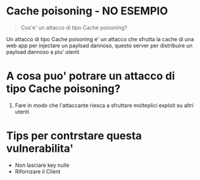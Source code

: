 # Cache poisoning - NO ESEMPIO

> Cos'e' un attacco di tipo Cache poisoning?

Un attacco di tipo Cache poisoning e' un attacco che sfrutta la cache di una web app per injectare un payload dannoso, questo server per distribuire un payload dannoso a piu' utenti

# A cosa puo' potrare un attacco di tipo Cache poisoning? 
1. Fare in modo che l'attaccante riesca a sfruttare molteplici exploit su altri utenti 

# Tips per contrstare questa vulnerabilita'
- Non lasciare key nulle
- Rifornzare il Client